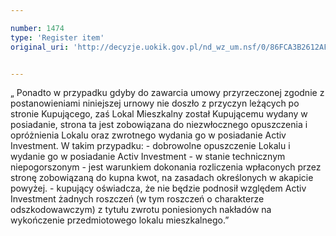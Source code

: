 ```yaml
---

number: 1474
type: 'Register item'
original_uri: 'http://decyzje.uokik.gov.pl/nd_wz_um.nsf/0/86FCA3B2612AF0DFC125748F003FFB0D?OpenDocument'


---
```


„ Ponadto w przypadku gdyby do zawarcia umowy przyrzeczonej zgodnie z postanowieniami niniejszej urnowy nie doszło z przyczyn leżących po stronie Kupującego, zaś Lokal Mieszkalny został Kupującemu wydany w posiadanie, strona ta jest zobowiązana do niezwłocznego opuszczenia i opróżnienia Lokalu oraz zwrotnego wydania go w posiadanie Activ Investment. W takim przypadku: - dobrowolne opuszczenie Lokalu i wydanie go w posiadanie Activ Investment - w stanie technicznym niepogorszonym -  jest warunkiem dokonania rozliczenia wpłaconych przez stronę zobowiązaną do kupna kwot, na zasadach określonych w akapicie powyżej. - kupujący oświadcza, że nie będzie podnosił względem Activ Investment żadnych roszczeń (w tym roszczeń o charakterze odszkodowawczym) z tytułu zwrotu poniesionych nakładów na wykończenie przedmiotowego lokalu mieszkalnego.”
